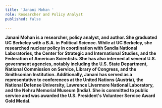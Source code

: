 ```yaml
---
title: 'Janani Mohan '
role: Researcher and Policy Analyst
published: false

---
```

**Janani Mohan is a researcher, policy analyst, and author. She graduated UC Berkeley with a B.A. in Political Science. While at UC Berkeley, she researched nuclear policy in coordination with Sandia National Laboratories, the Center for Strategic and International Studies, and the Federation of American Scientists. She has also interned at several U.S. government agencies, notably including the U.S. State Department, National Commission on Service, Library of Congress, and the Smithsonian Institution. Additionally, Janani has served as a representative to conferences at the United Nations (Austria), the National Defense University, Lawrence Livermore National Laboratory, and the Nehru Memorial Museum (India). She is committed to public service and was awarded the U.S. President's Volunteer Service Award Gold Medal.**